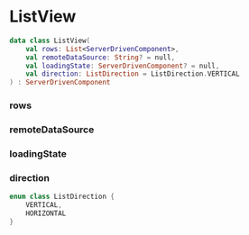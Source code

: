 # ListView



```kotlin
data class ListView(
    val rows: List<ServerDrivenComponent>,
    val remoteDataSource: String? = null,
    val loadingState: ServerDrivenComponent? = null,
    val direction: ListDirection = ListDirection.VERTICAL
) : ServerDrivenComponent
```

### rows



### remoteDataSource



### loadingState



### direction



```kotlin
enum class ListDirection {
    VERTICAL,
    HORIZONTAL
}
```



